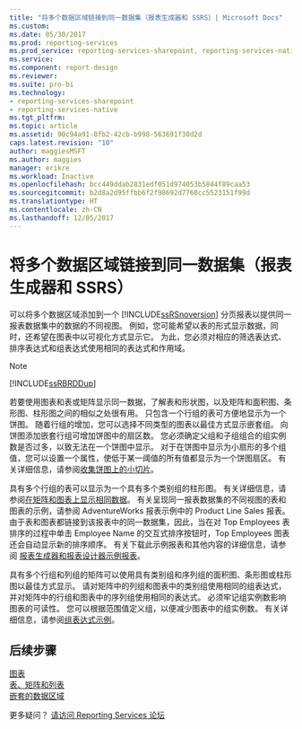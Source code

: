 ```yaml
---
title: "将多个数据区域链接到同一数据集（报表生成器和 SSRS）| Microsoft Docs"
ms.custom: 
ms.date: 05/30/2017
ms.prod: reporting-services
ms.prod_service: reporting-services-sharepoint, reporting-services-native
ms.service: 
ms.component: report-design
ms.reviewer: 
ms.suite: pro-bi
ms.technology:
- reporting-services-sharepoint
- reporting-services-native
ms.tgt_pltfrm: 
ms.topic: article
ms.assetid: 90c94a91-8fb2-42cb-b998-563691f30d2d
caps.latest.revision: "10"
author: maggiesMSFT
ms.author: maggies
manager: erikre
ms.workload: Inactive
ms.openlocfilehash: bcc449ddab2831edf051d974053b5844f89caa53
ms.sourcegitcommit: b2d8a2d95ffbb6f2f98692d7760cc5523151f99d
ms.translationtype: HT
ms.contentlocale: zh-CN
ms.lasthandoff: 12/05/2017
---
```

# <a name="linking-multiple-data-regions-to-the-same-dataset-report-builder-and-ssrs"></a>将多个数据区域链接到同一数据集（报表生成器和 SSRS）

可以将多个数据区域添加到一个 [!INCLUDE[ssRSnoversion](../../includes/ssrsnoversion-md.md)] 分页报表以提供同一报表数据集中的数据的不同视图。 例如，您可能希望以表的形式显示数据，同时，还希望在图表中以可视化方式显示它。 为此，您必须对相应的筛选表达式、排序表达式和组表达式使用相同的表达式和作用域。  
  
> [!NOTE]  
>  [!INCLUDE[ssRBRDDup](../../includes/ssrbrddup-md.md)]  
  
 若要使用图表和表或矩阵显示同一数据，了解表和形状图，以及矩阵和面积图、条形图、柱形图之间的相似之处很有用。 只包含一个行组的表可方便地显示为一个饼图。 随着行组的增加，您可以选择不同类型的图表以最佳方式显示嵌套组。 向饼图添加嵌套行组可增加饼图中的扇区数。 您必须确定父组和子组组合的组实例数是否过多，以致无法在一个饼图中显示。 对于在饼图中显示为小扇形的多个组值，您可以设置一个属性，使低于某一阈值的所有值都显示为一个饼图扇区。 有关详细信息，请参阅[收集饼图上的小切片](../../reporting-services/report-design/collect-small-slices-on-a-pie-chart-report-builder-and-ssrs.md)。  
  
 具有多个行组的表可以显示为一个具有多个类别组的柱形图。 有关详细信息，请参阅[在矩阵和图表上显示相同数据](../../reporting-services/report-design/display-the-same-data-on-a-matrix-and-a-chart-report-builder.md)。 有关呈现同一报表数据集的不同视图的表和图表的示例，请参阅 AdventureWorks 报表示例中的 Product Line Sales 报表。 由于表和图表都链接到该报表中的同一数据集，因此，当在对 Top Employees 表排序的过程中单击 Employee Name 的交互式排序按钮时，Top Employees 图表还会自动显示新的排序顺序。 有关下载此示例报表和其他内容的详细信息，请参阅 [报表生成器和报表设计器示例报表](http://go.microsoft.com/fwlink/?LinkId=198283)。  
  
 具有多个行组和列组的矩阵可以使用具有类别组和序列组的面积图、条形图或柱形图以最佳方式显示。 请对矩阵中的列组和图表中的类别组使用相同的组表达式，并对矩阵中的行组和图表中的序列组使用相同的表达式。 必须牢记组实例数影响图表的可读性。 您可以根据范围值定义组，以便减少图表中的组实例数。 有关详细信息，请参阅[组表达式示例](../../reporting-services/report-design/group-expression-examples-report-builder-and-ssrs.md)。  
  
## <a name="next-steps"></a>后续步骤

[图表](../../reporting-services/report-design/charts-report-builder-and-ssrs.md)   
[表、矩阵和列表](../../reporting-services/report-design/tables-matrices-and-lists-report-builder-and-ssrs.md)   
[嵌套的数据区域](../../reporting-services/report-design/nested-data-regions-report-builder-and-ssrs.md)  

更多疑问？ [请访问 Reporting Services 论坛](http://go.microsoft.com/fwlink/?LinkId=620231)
